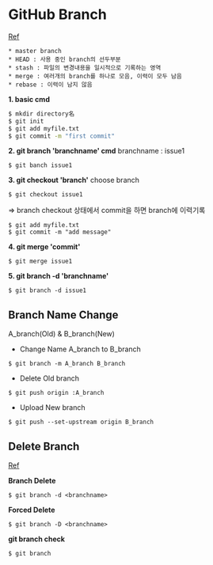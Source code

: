 GitHub Branch
=========
[Ref][u]

[u]:https://backlog.com/git-tutorial/kr/stepup/stepup1_1.html
~~~~
* master branch
* HEAD : 사용 중인 branch의 선두부분
* stash : 파일의 변경내용을 일시적으로 기록하는 영역
* merge : 여러개의 branch를 하나로 모음, 이력이 모두 남음
* rebase : 이력이 남지 않음
~~~~~~

**1. basic cmd**
~~~~cmd
$ mkdir directory名
$ git init
$ git add myfile.txt
$ git commit -m "first commit"
~~~~

**2. git branch 'branchname' cmd**
branchname : issue1
~~~~
$ git banch issue1
~~~~

**3. git checkout 'branch'**
choose branch
~~~~
$ git checkout issue1
~~~~
⇒ branch checkout 상태에서 commit을 하면 branch에 이력기록
~~~~
$ git add myfile.txt
$ git commit -m "add message"
~~~~

**4. git merge 'commit'**
~~~~
$ git merge issue1
~~~~

**5. git branch -d 'branchname'**
~~~~
$ git branch -d issue1
~~~~

Branch Name Change
----
A_branch(Old) & B_branch(New)

* Change Name A_branch to B_branch
~~~~~
$ git branch -m A_branch B_branch
~~~~~
* Delete Old branch
~~~~~
$ git push origin :A_branch
~~~~~
* Upload New branch
~~~~~
$ git push --set-upstream origin B_branch
~~~~~

Delete Branch
------
[Ref](https://backlog.com/git-tutorial/kr/stepup/stepup2_5.html)

**Branch Delete**
~~~
$ git branch -d <branchname>
~~~
**Forced Delete**
~~~
$ git branch -D <branchname>
~~~

**git branch check**
~~~
$ git branch
~~~
